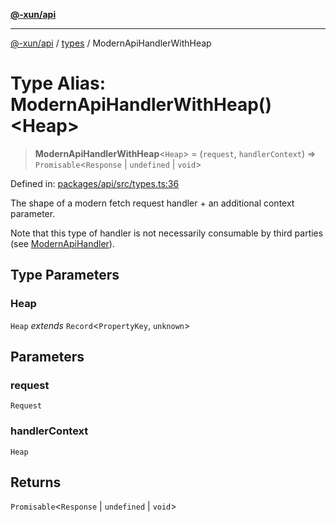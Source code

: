 [**@-xun/api**](../../README.md)

***

[@-xun/api](../../README.md) / [types](../README.md) / ModernApiHandlerWithHeap

# Type Alias: ModernApiHandlerWithHeap()\<Heap\>

> **ModernApiHandlerWithHeap**\<`Heap`\> = (`request`, `handlerContext`) => `Promisable`\<`Response` \| `undefined` \| `void`\>

Defined in: [packages/api/src/types.ts:36](https://github.com/Xunnamius/api-utils/blob/2e0fabcd55b7c3db9985d1dbdad536d0a6ac1016/packages/api/src/types.ts#L36)

The shape of a modern fetch request handler + an additional context
parameter.

Note that this type of handler is not necessarily consumable by third parties
(see [ModernApiHandler](ModernApiHandler.md)).

## Type Parameters

### Heap

`Heap` *extends* `Record`\<`PropertyKey`, `unknown`\>

## Parameters

### request

`Request`

### handlerContext

`Heap`

## Returns

`Promisable`\<`Response` \| `undefined` \| `void`\>
